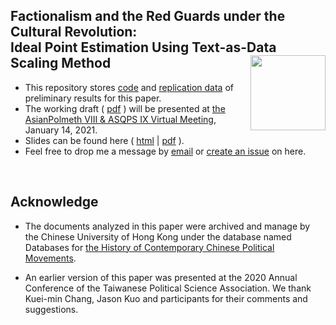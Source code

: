 
## Factionalism and the Red Guards under the Cultural Revolution: <br>Ideal Point Estimation Using Text-as-Data Scaling Method <img src="https://avatars3.githubusercontent.com/u/77121644?s=400&u=49ca6038b83b629a86d391bb2e4d19f8995918a5&v=4" width="120" height= 120 align="right" /> <br />  

- This repository stores [code]() and [replication data]() of preliminary results for this paper. 
- The working draft ( [pdf](https://rawcdn.githack.com/yl17124/redgaurds/15dff6b307dbd6e2ecfaf06b719463cf1d85da6a/paper/Factionalism_and_the_Red_Guards.pdf) ) will be presented at [the AsianPolmeth VIII & ASQPS IX Virtual Meeting](https://sites.google.com/view/asian-polmeth-2021/home#h.civf96630pei), January 14, 2021.
- Slides can be found here ( [html](https://rawcdn.githack.com/yl17124/redgaurds/15dff6b307dbd6e2ecfaf06b719463cf1d85da6a/slides/slides.html) | [pdf](https://rawcdn.githack.com/yl17124/redgaurds/15dff6b307dbd6e2ecfaf06b719463cf1d85da6a/slides/slides.pdf) ).
- Feel free to drop me a message by [email](https://github.com/yl17124) or [create an issue](https://github.com/yl17124/redgaurds/issues) on here. 

<br />




## Acknowledge 

- The documents analyzed in this paper were archived and manage by the Chinese University of Hong Kong under the database named Databases for [the History of Contemporary Chinese Political Movements](http://ccrd.usc.cuhk.edu.hk/Default.aspx?msg=%25u6ca1%25u6709%25u8ba2%25u9605%25uff0c%25u6b22%25u8fce%25u8ba2%25u9605%25uff01).

- An earlier version of this paper was presented at the 2020 Annual Conference of the Taiwanese Political Science Association. We thank Kuei-min Chang, Jason Kuo and participants for their comments and suggestions. 



